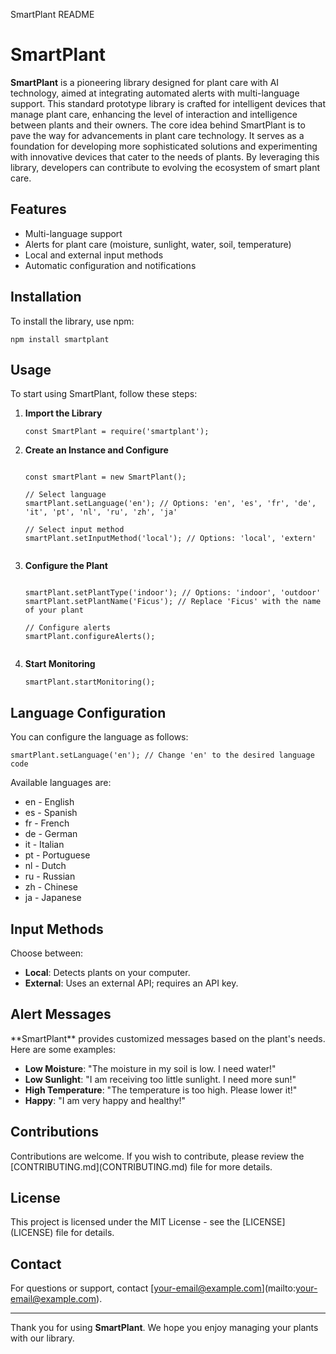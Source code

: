 SmartPlant README

# SmartPlant

**SmartPlant** is a pioneering library designed for plant care with AI technology, aimed at integrating automated alerts with multi-language support. This standard prototype library is crafted for intelligent devices that manage plant care, enhancing the level of interaction and intelligence between plants and their owners. The core idea behind SmartPlant is to pave the way for advancements in plant care technology. It serves as a foundation for developing more sophisticated solutions and experimenting with innovative devices that cater to the needs of plants. By leveraging this library, developers can contribute to evolving the ecosystem of smart plant care.

## Features

*   Multi-language support
*   Alerts for plant care (moisture, sunlight, water, soil, temperature)
*   Local and external input methods
*   Automatic configuration and notifications

## Installation

To install the library, use npm:

```
npm install smartplant
```

## Usage

To start using SmartPlant, follow these steps:

1.  **Import the Library**
    
    ```
    const SmartPlant = require('smartplant');
    ```
    
2.  **Create an Instance and Configure**
    
    ```
    
    const smartPlant = new SmartPlant();
    
    // Select language
    smartPlant.setLanguage('en'); // Options: 'en', 'es', 'fr', 'de', 'it', 'pt', 'nl', 'ru', 'zh', 'ja'
    
    // Select input method
    smartPlant.setInputMethod('local'); // Options: 'local', 'extern'
                
    ```
    
3.  **Configure the Plant**
    
    ```
    
    smartPlant.setPlantType('indoor'); // Options: 'indoor', 'outdoor'
    smartPlant.setPlantName('Ficus'); // Replace 'Ficus' with the name of your plant
    
    // Configure alerts
    smartPlant.configureAlerts();
                
    ```
    
4.  **Start Monitoring**
    
    ```
    smartPlant.startMonitoring();
    ```
    

## Language Configuration

You can configure the language as follows:

```
smartPlant.setLanguage('en'); // Change 'en' to the desired language code
```

Available languages are:

*   en - English
*   es - Spanish
*   fr - French
*   de - German
*   it - Italian
*   pt - Portuguese
*   nl - Dutch
*   ru - Russian
*   zh - Chinese
*   ja - Japanese

## Input Methods

Choose between:

*   **Local**: Detects plants on your computer.
*   **External**: Uses an external API; requires an API key.

## Alert Messages

\*\*SmartPlant\*\* provides customized messages based on the plant's needs. Here are some examples:

*   **Low Moisture**: "The moisture in my soil is low. I need water!"
*   **Low Sunlight**: "I am receiving too little sunlight. I need more sun!"
*   **High Temperature**: "The temperature is too high. Please lower it!"
*   **Happy**: "I am very happy and healthy!"

## Contributions

Contributions are welcome. If you wish to contribute, please review the \[CONTRIBUTING.md\](CONTRIBUTING.md) file for more details.

## License

This project is licensed under the MIT License - see the \[LICENSE\](LICENSE) file for details.

## Contact

For questions or support, contact \[your-email@example.com\](mailto:your-email@example.com).

- - -

Thank you for using **SmartPlant**. We hope you enjoy managing your plants with our library.